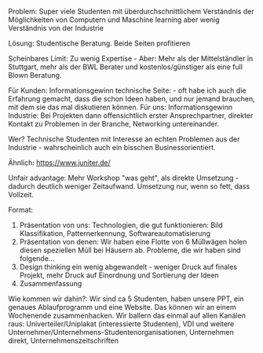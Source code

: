 Problem: Super viele Studenten mit überdurchschnittlichem Verständnis der Möglichkeiten von Computern und Maschine learning aber wenig Verständnis von der Industrie

Lösung: Studentische Beratung. Beide Seiten profitieren

Scheinbares Limit: Zu wenig Expertise - Aber: Mehr als der Mittelständler in Stuttgart, mehr als der BWL Berater und kostenlos/günstiger als eine full Blown Beratung.
 
Für Kunden: Informationsgewinn technische Seite: - oft habe ich auch die Erfahrung gemacht, dass die schon Ideen haben, und nur jemand brauchen, mit dem sie das mal diskutieren können. 
Für uns: Informationsgewinn Industrie: Bei Projekten dann offensichtlich erster Ansprechpartner, direkter Kontakt zu Problemen in der Branche, Networking untereinander.

Wer? Technische Studenten mit Interesse an echten Problemen aus der Industrie - wahrscheinlich auch ein bisschen Businessorientiert.

Ähnlich: https://www.juniter.de/

Unfair advantage: 
Mehr Workshop "was geht", als direkte Umsetzung - dadurch deutlich weniger Zeitaufwand. Umsetzung nur, wenn so fett, dass Vollzeit.

Format: 
1. Präsentation von uns: Technologien, die gut funktionieren: Bild Klassifikation, Patternerkennung, Softwareautomatisierung
2. Präsentation von denen: Wir haben eine Flotte von 6 Müllwägen holen diesen speziellen Müll bei Häusern ab. Probleme, die wir haben sind folgende…
3. Design thinking ein wenig abgewandelt - weniger Druck auf finales Projekt, mehr Druck auf Einordnung und Sortierung der Ideen
4. Zusammenfassung

Wie kommen wir dahin?: Wir sind ca 5 Studenten, haben unsere PPT, ein genaues Ablaufprogramm und eine Website. Das können wir an einem Wochenende zusammenhacken. Wir ballern das einmal auf allen Kanälen raus: Univerteiler/Uniplakat (interessierte Studenten), VDI und weitere Unternehmer/Unternehmens-Studentenorganisationen, Unternehmen direkt, Unternehmenszeitschriften
